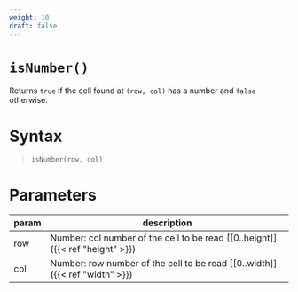 ```yaml
---
weight: 10
draft: false
---
```


# `isNumber()`

Returns `true` if the cell found at `(row, col)` has a number and `false` otherwise.

# Syntax

> `isNumber(row, col)`

# Parameters

| param    | description                                                                     |
|----------|---------------------------------------------------------------------------------|
| row      | Number: col number of the cell to be read [\[0..height\]]({{< ref "height" >}}) |
| col      | Number: row number of the cell to be read [\[0..width\]]({{< ref "width" >}})   |